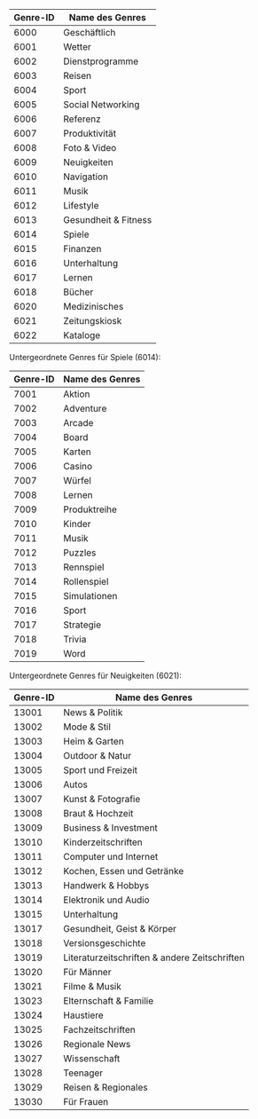 |Genre-ID|Name des Genres|
|---|---|
|6000|Geschäftlich|
|6001|Wetter|
|6002|Dienstprogramme|
|6003|Reisen|
|6004|Sport|
|6005|Social Networking|
|6006|Referenz|
|6007|Produktivität|
|6008|Foto & Video|
|6009|Neuigkeiten|
|6010|Navigation|
|6011|Musik|
|6012|Lifestyle|
|6013|Gesundheit & Fitness|
|6014|Spiele|
|6015|Finanzen|
|6016|Unterhaltung|
|6017|Lernen|
|6018|Bücher|
|6020|Medizinisches|
|6021|Zeitungskiosk|
|6022|Kataloge|

Untergeordnete Genres für Spiele (6014):

|Genre-ID|Name des Genres|
|---|---|
|7001|Aktion|
|7002|Adventure|
|7003|Arcade|
|7004|Board|
|7005|Karten|
|7006|Casino|
|7007|Würfel|
|7008|Lernen|
|7009|Produktreihe|
|7010|Kinder|
|7011|Musik|
|7012|Puzzles|
|7013|Rennspiel|
|7014|Rollenspiel|
|7015|Simulationen|
|7016|Sport|
|7017|Strategie|
|7018|Trivia|
|7019|Word|

Untergeordnete Genres für Neuigkeiten (6021):

|Genre-ID|Name des Genres|
|---|---|
|13001|News & Politik|
|13002|Mode & Stil|
|13003|Heim & Garten|
|13004|Outdoor & Natur|
|13005|Sport und Freizeit|
|13006|Autos|
|13007|Kunst & Fotografie|
|13008|Braut & Hochzeit|
|13009|Business & Investment|
|13010|Kinderzeitschriften|
|13011|Computer und Internet|
|13012|Kochen, Essen und Getränke|
|13013|Handwerk & Hobbys|
|13014|Elektronik und Audio|
|13015|Unterhaltung|
|13017|Gesundheit, Geist & Körper|
|13018|Versionsgeschichte|
|13019|Literaturzeitschriften & andere Zeitschriften|
|13020|Für Männer|
|13021|Filme & Musik|
|13023|Elternschaft & Familie|
|13024|Haustiere|
|13025|Fachzeitschriften|
|13026|Regionale News|
|13027|Wissenschaft|
|13028|Teenager|
|13029|Reisen & Regionales|
|13030|Für Frauen|

